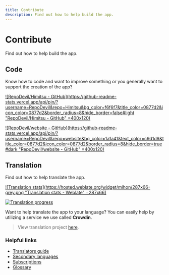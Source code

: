 ```yaml
---
title: Contribute
description: Find out how to help build the app.
---
```


# Contribute
Find out how to help build the app.

## Code
Know how to code and want to improve something or you generally want to support the creation of the app?

[![RepoDevil/Himitsu - GitHub](https://github-readme-stats.vercel.app/api/pin/?username=RepoDevil&repo=Himitsu&bg_color=f6f6f7&title_color=0877d2&icon_color=0877d2&border_radius=8&hide_border=false#light "RepoDevil/Himitsu - GitHub" =400x120)](https://github.com/RepoDevil/Himitsu)

[![RepoDevil/website - GitHub](https://github-readme-stats.vercel.app/api/pin/?username=RepoDevil&repo=website&bg_color=1a1a41&text_color=c9d1d9&title_color=0877d2&icon_color=0877d2&border_radius=8&hide_border=true#dark "RepoDevil/website - GitHub" =400x120)](https://github.com/RepoDevil/website)

## Translation
Find out how to help translate the app.

[![Translation stats](https://hosted.weblate.org/widget/mihon/287x66-grey.png "Translation stats - Weblate" =287x66)](https://hosted.weblate.org/engage/mihon/)

[![Translation progress](https://badges.awesome-crowdin.com/translation-16358952-672964.png)](https://crowdin.com/project/himitsu/)

Want to help translate the app to your language?
You can easily help by utilizing a service we use called **Crowdin**.

> View translation project [here](https://crowdin.com/project/himitsu/).

### Helpful links
* [Translators guide](https://docs.weblate.org/en/latest/user/translating.html)
* [Secondary languages](https://docs.weblate.org/en/latest/user/profile.html#secondary-languages)
* [Subscriptions](https://docs.weblate.org/en/latest/user/profile.html#subscriptions)
* [Glossary](https://docs.weblate.org/en/latest/user/translating.html#glossary)
